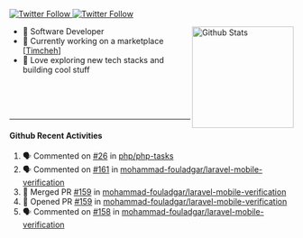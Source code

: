 <p>
  <a href="https://twitter.com/50bhan">
    <img alt="Twitter Follow" src="https://img.shields.io/twitter/follow/50bhan?color=1DA1F2&logo=twitter&style=for-the-badge">
  </a>
  
  <a href="https://www.linkedin.com/in/50bhan">
    <img alt="Twitter Follow" src="https://img.shields.io/badge/LinkedIn-0077B5?style=for-the-badge&logo=linkedin&logoColor=white">
  </a>
</p>

<img alt="Github Stats" src="https://github-readme-stats.vercel.app/api?username=50bhan&show_icons=true" align="right" height="180" />

- 🔭 Software Developer
- :tada: Currently working on a marketplace [[Timcheh](https://timcheh.com)]
- 🚀 Love exploring new tech stacks and building cool stuff

<br><br><br><hr>

#### Github Recent Activities
<!--START_SECTION:activity-->
1. 🗣 Commented on [#26](https://github.com/php/php-tasks/issues/26) in [php/php-tasks](https://github.com/php/php-tasks)
2. 🗣 Commented on [#161](https://github.com/mohammad-fouladgar/laravel-mobile-verification/issues/161) in [mohammad-fouladgar/laravel-mobile-verification](https://github.com/mohammad-fouladgar/laravel-mobile-verification)
3. 🎉 Merged PR [#159](https://github.com/mohammad-fouladgar/laravel-mobile-verification/pull/159) in [mohammad-fouladgar/laravel-mobile-verification](https://github.com/mohammad-fouladgar/laravel-mobile-verification)
4. 💪 Opened PR [#159](https://github.com/mohammad-fouladgar/laravel-mobile-verification/pull/159) in [mohammad-fouladgar/laravel-mobile-verification](https://github.com/mohammad-fouladgar/laravel-mobile-verification)
5. 🗣 Commented on [#158](https://github.com/mohammad-fouladgar/laravel-mobile-verification/issues/158) in [mohammad-fouladgar/laravel-mobile-verification](https://github.com/mohammad-fouladgar/laravel-mobile-verification)
<!--END_SECTION:activity-->
